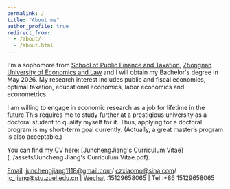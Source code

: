 ```yaml
---
permalink: /
title: "About me"
author_profile: true
redirect_from: 
  - /about/
  - /about.html
---
```


I'm a sophomore from [School of Public Finance and Taxation](https://csxy.zuel.edu.cn/), [Zhongnan University of Economics and Law](https://english.zuel.edu.cn/) and I will obtain my Bachelor's degree in May 2026. 
My research interest includes public and fiscal economics, optimal taxation, educational economics, labor economics and econometrics.

 I am willing to engage in economic research as a job for lifetime in the future.This requires me to study further at a prestigious university as a doctoral student to qualify myself for it. Thus, applying for a doctoral program is my short-term goal currently. (Actually, a great master’s program is also acceptable.)
  
 You can find my CV here: [JunchengJiang's Curriculum Vitae](../assets/Juncheng Jiang's Curriculum Vitae.pdf).

 [Email](mailto:junchengjiang1118@gmail.com) :junchengjiang1118@gmail.com/ czxiaomo@sina.com/ jc_jiang@stu.zuel.edu.cn | [Wechat](../images/vx.png) :15129658065 | Tel :+86 15129658065
